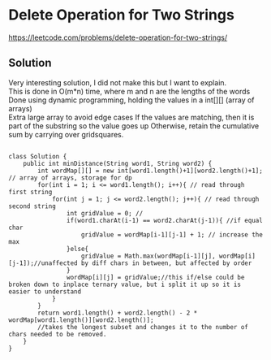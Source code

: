 #  Delete Operation for Two Strings
https://leetcode.com/problems/delete-operation-for-two-strings/

## Solution
Very interesting solution, I did not make this but I want to explain.  
This is done in O(m*n) time, where m and n are the lengths of the words  
Done using dynamic programming, holding the values in a int[][] (array of arrays)  
Extra large array to avoid edge cases
If the values are matching, then it is part of the substring so the value goes up
Otherwise, retain the cumulative sum by carrying over gridsquares.


```

class Solution {
    public int minDistance(String word1, String word2) {
        int wordMap[][] = new int[word1.length()+1][word2.length()+1]; // array of arrays, storage for dp
        for(int i = 1; i <= word1.length(); i++){ // read through first string
            for(int j = 1; j <= word2.length(); j++){ // read through second string
                int gridValue = 0; //
                if(word1.charAt(i-1) == word2.charAt(j-1)){ //if equal char
                    gridValue = wordMap[i-1][j-1] + 1; // increase the max
                }else{ 
                    gridValue = Math.max(wordMap[i-1][j], wordMap[i][j-1]);//unaffected by diff chars in between, but affected by order
                }
                wordMap[i][j] = gridValue;//this if/else could be broken down to inplace ternary value, but i split it up so it is easier to understand
            }
        }
        return word1.length() + word2.length() - 2 * wordMap[word1.length()][word2.length()];
        //takes the longest subset and changes it to the number of chars needed to be removed.
    }
}

```
